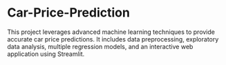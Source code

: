 # Car-Price-Prediction
This project leverages advanced machine learning techniques to provide accurate car price predictions. It includes data preprocessing, exploratory data analysis, multiple regression models, and an interactive web application using Streamlit.
